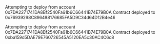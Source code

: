 Attempting to deploy from account 0x7DA2271741DA8Bf2540Fa61b6C66441B74E79B0A
Contract deployed to 0x76939298C896488176685FA5D9C34d64D12B4e46


Attempting to deploy from account 0x7DA2271741DA8Bf2540Fa61b6C66441B74E79B0A
Contract deployed to 0xba159d5DAE79E760726545A5120EA5c30AC4C6c8